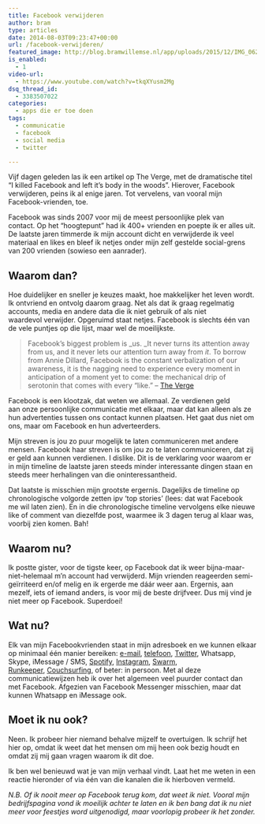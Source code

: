 ```yaml
---
title: Facebook verwijderen
author: bram
type: articles
date: 2014-08-03T09:23:47+00:00
url: /facebook-verwijderen/
featured_image: http://blog.bramwillemse.nl/app/uploads/2015/12/IMG_0623.jpg
is_enabled:
  - 1
video-url:
  - https://www.youtube.com/watch?v=tkqXYusm2Mg
dsq_thread_id:
  - 3383507022
categories:
  - apps die er toe doen
tags:
  - communicatie
  - facebook
  - social media
  - twitter

---
```

<p class="lead">
  Vijf dagen geleden las ik een artikel op The Verge, met de dramatische titel &#8220;I killed Facebook and left it&#8217;s body in the woods&#8221;. Hierover, Facebook verwijderen, peins ik al enige jaren. Tot vervelens, van vooral mijn Facebook-vrienden, toe.
</p>

Facebook was sinds 2007 voor mij de meest persoonlijke plek van contact. Op het &#8220;hoogtepunt&#8221; had ik 400+ vrienden en poepte ik er alles uit. De laatste jaren timmerde ik mijn account dicht en verwijderde ik veel materiaal en likes en bleef ik netjes onder mijn zelf gestelde social-grens van 200 vrienden (sowieso een aanrader).
  
<!--more-->

## Waarom dan?

Hoe duidelijker en sneller je keuzes maakt, hoe makkelijker het leven wordt. Ik ontvriend en ontvolg daarom graag. Net als dat ik graag regelmatig accounts, media en andere data die ik niet gebruik of als niet waardevol verwijder. Opgeruimd staat netjes. Facebook is slechts één van de vele puntjes op die lijst, maar wel de moeilijkste.

> Facebook&#8217;s biggest problem is _us. _It never turns its attention away from us, and it never lets our attention turn away from _it_. To borrow from Annie Dillard, Facebook is the constant verbalization of our awareness, it is the nagging need to experience every moment in anticipation of a moment yet to come: the mechanical drip of serotonin that comes with every &#8220;like.&#8221; &#8211; <a href="http://www.theverge.com/2014/7/29/5948189/facebook-is-dead-and-I-have-the-murder-weapon" target="_blank">The Verge</a>

Facebook is een klootzak, dat weten we allemaal. Ze verdienen geld aan onze persoonlijke communicatie met elkaar, maar dat kan alleen als ze hun advertenties tussen ons contact kunnen plaatsen. Het gaat dus niet om ons, maar om Facebook en hun adverteerders.

Mijn streven is jou zo puur mogelijk te laten communiceren met andere mensen. Facebook haar streven is om jou zo te laten communiceren, dat zij er geld aan kunnen verdienen. I dislike. Dit is de verklaring voor waarom er in mijn timeline de laatste jaren steeds minder interessante dingen staan en steeds meer herhalingen van die oninteressantheid.

Dat laatste is misschien mijn grootste ergernis. Dagelijks de timeline op chronologische volgorde zetten ipv &#8216;top stories&#8217; (lees: dat wat Facebook me wil laten zien). En in die chronologische timeline vervolgens elke nieuwe like of comment van diezelfde post, waarmee ik 3 dagen terug al klaar was, voorbij zien komen. Bah!

## Waarom nu?

Ik postte gister, voor de tigste keer, op Facebook dat ik weer bijna-maar-niet-helemaal m&#8217;n account had verwijderd. Mijn vrienden reageerden semi-geïrriteerd en/of melig en ik ergerde me dáár weer aan. Ergernis, aan mezelf, iets of iemand anders, is voor mij de beste drijfveer. Dus mij vind je niet meer op Facebook. Superdoei!

## Wat nu?

Elk van mijn Facebookvrienden staat in mijn adresboek en we kunnen elkaar op minimaal één manier bereiken: <a title="Stuur me een mailtje" href="mailto:contact@bramwillemse.nl" target="_blank">e-mail</a>, <a title="Bel me op" href="tel:+31628265381" target="_blank">telefoon</a>, <a title="Volg me op Twitter" href="http://twitter.com/bramwillemse" target="_blank">Twitter</a>, Whatsapp, Skype, iMessage / SMS, <a title="Stuur me een liedje op Spotify" href="http://open.spotify.com/user/bramwillemse" target="_blank">Spotify</a>, <a title="Bekijk een paar foto's op Instabram" href="http://instagram.com/bramwillemse" target="_blank">Instagram</a>, <a title="Vindt me via Swarm / Foursquare" href="https://foursquare.com/bramwillemse" target="_blank">Swarm</a>, <a title="Ren met me mee op Runkeeper" href="http://runkeeper.com/user/bramwillemse/" target="_blank">Runkeeper</a>, <a title="Kijk of m'n bank beschikbaard is op Couchsurfing" href="https://www.couchsurfing.org/people/bramwillemse/" target="_blank">Couchsurfing</a>, of beter: in persoon. Met al deze communicatiewijzen heb ik over het algemeen veel puurder contact dan met Facebook. Afgezien van Facebook Messenger misschien, maar dat kunnen Whatsapp en iMessage ook.

## Moet ik nu ook?

Neen. Ik probeer hier niemand behalve mijzelf te overtuigen. Ik schrijf het hier op, omdat ik weet dat het mensen om mij heen ook bezig houdt en omdat zij mij gaan vragen waarom ik dit doe.

Ik ben wel benieuwd wat je van mijn verhaal vindt. Laat het me weten in een reactie hieronder of via één van die kanalen die ik hierboven vermeld.

_N.B. Of ik nooit meer op Facebook terug kom, dat weet ik niet. Vooral mijn bedrijfspagina vond ik moeilijk achter te laten en ik ben bang dat ik nu niet meer voor feestjes word uitgenodigd, maar voorlopig probeer ik het zonder._